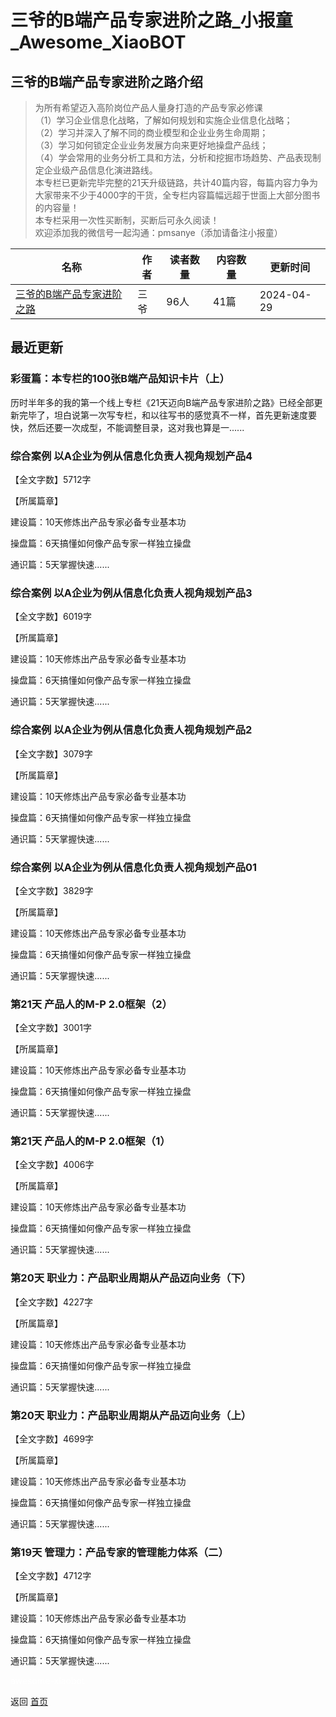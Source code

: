 # 三爷的B端产品专家进阶之路_小报童_Awesome_XiaoBOT

## 三爷的B端产品专家进阶之路介绍
> 为所有希望迈入高阶岗位产品人量身打造的产品专家必修课    
（1）学习企业信息化战略，了解如何规划和实施企业信息化战略；    
（2）学习并深入了解不同的商业模型和企业业务生命周期；    
（3）学习如何锁定企业业务发展方向来更好地操盘产品线；    
（4）学会常用的业务分析工具和方法，分析和挖掘市场趋势、产品表现制定企业级产品信息化演进路线。    
本专栏已更新完毕完整的21天升级链路，共计40篇内容，每篇内容力争为大家带来不少于4000字的干货，全专栏内容篇幅远超于世面上大部分图书的内容量！    
本专栏采用一次性买断制，买断后可永久阅读！    
欢迎添加我的微信号一起沟通：pmsanye（添加请备注小报童）  
  


|名称|作者|读者数量|内容数量|更新时间|
|---|---|---|---|---|
|[三爷的B端产品专家进阶之路](https://xiaobot.net/p/pm007?refer=0b133df9-27dc-423b-8101-639049001c13)|三爷|96人|41篇|2024-04-29|

## 最近更新
### 彩蛋篇：本专栏的100张B端产品知识卡片（上）

历时半年多的我的第一个线上专栏《21天迈向B端产品专家进阶之路》已经全部更新完毕了，坦白说第一次写专栏，和以往写书的感觉真不一样，首先更新速度要快，然后还要一次成型，不能调整目录，这对我也算是一......

### 综合案例 以A企业为例从信息化负责人视角规划产品4

【全文字数】5712字

【所属篇章】

建设篇：10天修炼出产品专家必备专业基本功

操盘篇：6天搞懂如何像产品专家一样独立操盘

通识篇：5天掌握快速......

### 综合案例 以A企业为例从信息化负责人视角规划产品3

【全文字数】6019字

【所属篇章】

建设篇：10天修炼出产品专家必备专业基本功

操盘篇：6天搞懂如何像产品专家一样独立操盘

通识篇：5天掌握快速......

### 综合案例 以A企业为例从信息化负责人视角规划产品2

【全文字数】3079字

【所属篇章】

建设篇：10天修炼出产品专家必备专业基本功

操盘篇：6天搞懂如何像产品专家一样独立操盘

通识篇：5天掌握快速......

### 综合案例 以A企业为例从信息化负责人视角规划产品01

【全文字数】3829字

【所属篇章】

建设篇：10天修炼出产品专家必备专业基本功

操盘篇：6天搞懂如何像产品专家一样独立操盘

通识篇：5天掌握快速......

### 第21天 产品人的M-P 2.0框架（2）

【全文字数】3001字

【所属篇章】

建设篇：10天修炼出产品专家必备专业基本功

操盘篇：6天搞懂如何像产品专家一样独立操盘

通识篇：5天掌握快速......

### 第21天 产品人的M-P 2.0框架（1）

【全文字数】4006字

【所属篇章】

建设篇：10天修炼出产品专家必备专业基本功

操盘篇：6天搞懂如何像产品专家一样独立操盘

通识篇：5天掌握快速......

### 第20天 职业力：产品职业周期从产品迈向业务（下）

【全文字数】4227字

【所属篇章】

建设篇：10天修炼出产品专家必备专业基本功

操盘篇：6天搞懂如何像产品专家一样独立操盘

通识篇：5天掌握快速......

### 第20天 职业力：产品职业周期从产品迈向业务（上）

【全文字数】4699字

【所属篇章】

建设篇：10天修炼出产品专家必备专业基本功

操盘篇：6天搞懂如何像产品专家一样独立操盘

通识篇：5天掌握快速......

### 第19天 管理力：产品专家的管理能力体系（二）

【全文字数】4712字

【所属篇章】

建设篇：10天修炼出产品专家必备专业基本功

操盘篇：6天搞懂如何像产品专家一样独立操盘

通识篇：5天掌握快速......


<a href="https://github.com/Reno9527/awesome-xiaobot" style="color: white; text-decoration: none;">awesome-xiaobot</a>

返回 [首页](../README.md)

